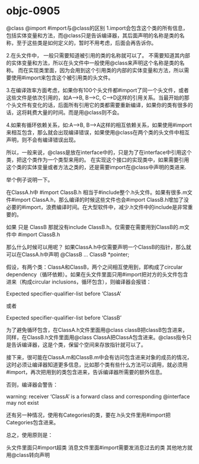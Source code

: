 # objc-0905
@class @import
#import与@class的区别
1.import会包含这个类的所有信息，包括实体变量和方法，而@class只是告诉编译器，其后面声明的名称是类的名称，至于这些类是如何定义的，暂时不用考虑，后面会再告诉你。

2.在头文件中， 一般只需要知道被引用的类的名称就可以了。 不需要知道其内部的实体变量和方法，所以在头文件中一般使用@class来声明这个名称是类的名称。 而在实现类里面，因为会用到这个引用类的内部的实体变量和方法，所以需要使用#import来包含这个被引用类的头文件。

3.在编译效率方面考虑，如果你有100个头文件都#import了同一个头文件，或者这些文件是依次引用的，如A–>B, B–>C, C–>D这样的引用关系。当最开始的那个头文件有变化的话，后面所有引用它的类都需要重新编译，如果你的类有很多的话，这将耗费大量的时间。而是用@class则不会。

4.如果有循环依赖关系，如:A–>B, B–>A这样的相互依赖关系，如果使用#import来相互包含，那么就会出现编译错误，如果使用@class在两个类的头文件中相互声明，则不会有编译错误出现。

所以，一般来说，@class是放在interface中的，只是为了在interface中引用这个类，把这个类作为一个类型来用的。 在实现这个接口的实现类中，如果需要引用这个类的实体变量或者方法之类的，还是需要import在@class中声明的类进来.

 

 

举个例子说明一下。

在ClassA.h中
#import ClassB.h 相当于#include整个.h头文件。如果有很多.m文件#import ClassA.h，那么编译的时候这些文件也会#import ClassB.h增加了没必要的#import，浪费编译时间。在大型软件中，减少.h文件中的include是非常重要的。

如果
只是 ClassB 那就没有include ClassB.h。仅需要在需要用到ClassB的.m文件中 #import ClassB.h

那么什么时候可以用呢？
如果ClassA.h中仅需要声明一个ClassB的指针，那么就可以在ClassA.h中声明
@ClassB
...
ClassB *pointer;





假设，有两个类：ClassA和ClassB，两个之间相互使用到，即构成了circular dependency（循环依赖）。如果在头文件里面只用#import把对方的头文件包含进来（构成circular inclusions，循环包含），则编译器会报错：

Expected specifier-qualifier-list before ‘ClassA’

或者

Expected specifier-qualifier-list before ‘ClassB’

为了避免循环包含，在ClassA.h文件里面用@class classB把classB包含进来，同样，在ClassB.h文件里面用@class ClassA把ClassA包含进来。@class指令只是告诉编译器，这是个类，保留个空间来存放指针就可以了。

接下来，很可能在ClassA.m和ClassB.m中会有访问包含进来对象的成员的情况，这时必须让编译器知道更多信息，比如那个类有些什么方法可以调用，就必须用#import，再次把用到的类包含进来，告诉编译器所需要的额外信息。

否则，编译器会警告：

warning: receiver ‘ClassA’ is a forward class and corresponding @interface may not exist

还有另一种情况，使用有Categories的类，要在.h头文件里用#import把Categories包含进来。

总之，使用原则是：

头文件里面只#import超类 消息文件里面#import需要发消息过去的类 其他地方就用@class转向声明
